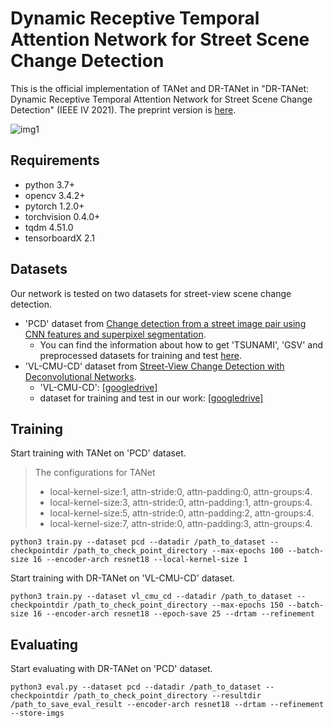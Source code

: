 # Dynamic Receptive Temporal Attention Network for Street Scene Change Detection

This is the official implementation of TANet and DR-TANet in "DR-TANet: Dynamic Receptive Temporal Attention Network for Street Scene Change Detection" (IEEE IV 2021). The preprint version is [here](https://arxiv.org/abs/2103.00879).

![img1](https://github.com/Herrccc/DR-TANet/blob/main/img/TANet:DR-TANet.png)

## Requirements

- python 3.7+
- opencv 3.4.2+
- pytorch 1.2.0+
- torchvision 0.4.0+
- tqdm 4.51.0
- tensorboardX 2.1

## Datasets

Our network is tested on two datasets for street-view scene change detection. 

- 'PCD' dataset from [Change detection from a street image pair using CNN features and superpixel segmentation](http://www.vision.is.tohoku.ac.jp/files/9814/3947/4830/71-Sakurada-BMVC15.pdf). 
  - You can find the information about how to get 'TSUNAMI', 'GSV' and preprocessed datasets for training and test [here](https://kensakurada.github.io/pcd_dataset.html).
- 'VL-CMU-CD' dataset from [Street-View Change Detection with Deconvolutional Networks](http://www.robesafe.com/personal/roberto.arroyo/docs/Alcantarilla16rss.pdf).
  -  'VL-CMU-CD': [[googledrive]](https://drive.google.com/file/d/0B-IG2NONFdciOWY5QkQ3OUgwejQ/view?resourcekey=0-rEzCjPFmDFjt4UMWamV4Eg)
  -  dataset for training and test in our work: [[googledrive]](https://drive.google.com/file/d/1GzQR9kQouH4_1PmFRTHl4dWTAzqz3ppH/view?usp=sharing)

## Training

Start training with TANet on 'PCD' dataset.
>The configurations for TANet
>- local-kernel-size:1, attn-stride:0, attn-padding:0, attn-groups:4.
>- local-kernel-size:3, attn-stride:0, attn-padding:1, attn-groups:4.
>- local-kernel-size:5, attn-stride:0, attn-padding:2, attn-groups:4.
>- local-kernel-size:7, attn-stride:0, attn-padding:3, attn-groups:4.

    python3 train.py --dataset pcd --datadir /path_to_dataset --checkpointdir /path_to_check_point_directory --max-epochs 100 --batch-size 16 --encoder-arch resnet18 --local-kernel-size 1

Start training with DR-TANet on 'VL-CMU-CD' dataset.

    python3 train.py --dataset vl_cmu_cd --datadir /path_to_dataset --checkpointdir /path_to_check_point_directory --max-epochs 150 --batch-size 16 --encoder-arch resnet18 --epoch-save 25 --drtam --refinement

## Evaluating

Start evaluating with DR-TANet on 'PCD' dataset.

    python3 eval.py --dataset pcd --datadir /path_to_dataset --checkpointdir /path_to_check_point_directory --resultdir /path_to_save_eval_result --encoder-arch resnet18 --drtam --refinement --store-imgs
  
